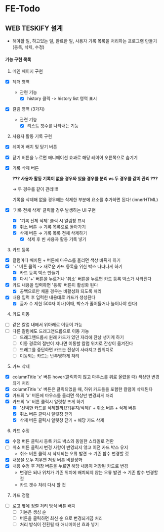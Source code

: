 # FE-Todo

## WEB TESKIFY 설계

- 해야할 일, 하고있는 일, 완료한 일, 사용자 기록 목록을 처리하는 프로그램 만들기(등록, 삭제, 수정)

#### 기능 구현 목록

1. 메인 페이지 구현

- [x] 헤더 영역

  - 관련 기능
    - [x] history 클릭 -> history list 영역 표시

- [x] 칼럼 영역 (3가지)
  - 관련 기능
    - [x] 리스트 갯수를 나타내는 기능

2. 사용자 활동 기록 구현

- [x] 레이어 배치 및 닫기 버튼
- [x] 닫기 버튼을 누르면 애니메이션 효과로 해당 레이어 오른쪽으로 숨기기
- [x] 기록 삭제 버튼

  **??? 사용자 활동 기록이 없을 경우와 있을 경우를 분리 vs 두 경우를 같이 관리 ???**

  &rarr; 두 경우를 같이 관리!!!!

  기록을 삭제해 없을 경우에는 삭제한 부분에 요소를 추가하면 된다! (innerHTML)

- [x] '기록 전체 삭제' 클릭할 경우 발생하는 UI 구현
  - [x] '기록 전체 삭제' 클릭 시 알림창 표시
  - [x] 취소 버튼 &rarr; 기록 목록으로 돌아가기
  - [x] 삭제 버튼 &rarr; 기록 목록 전체 삭제하기
    - [x] 삭제 후 빈 사용자 활동 기록 넣기

3. 카드 등록

- [x] 칼럼마다 배치된 + 버튼에 마우스를 올리면 색상 바뀌게 하기
- [x] '+' 버튼 클릭 -> 새로운 카드 등록을 위한 박스 나타나게 하기
  - [x] 카드 등록 박스 만들기
  - [x] 다시 '+' 버튼을 누르거나 '취소' 버튼을 누르면 카드 등록 박스가 사라진다
- [x] 카드 내용을 입력하면 '등록' 버튼이 활성화 된다
  - [x] 공백으로만 채울 경우는 비활성화 되도록 처리
- [x] 내용 입력 후 입력한 내용대로 카드가 생성된다
  - [x] 글자 수 제한 500자 이내(이때, 박스가 줄어들거나 늘어나야 한다)

4. 카드 이동

- [ ] 같은 칼럼 내에서 위아래로 이동이 가능
- [ ] 다른 칼럼에도 드래그앤드롭으로 이동 가능
  - [ ] 드래그앤드롭시 원래 카드가 있던 자리에 잔상 생기게 하기
  - [ ] 이동 경로의 절반이 지나면 이동할 칼럼 위치로 잔상이 옮겨진다
  - [ ] 드래그를 중단하면 카드는 잔상이 사라지고 원위치로
  - [ ] 이동되는 카드는 반투명하게 처리

5. 카드 삭제

- [x] columnTitle 'x' 버튼 hover(클릭하지 않고 마우스를 위로 올렸을 때) 색상만 변경되게 처리
- [x] columnTitle 'x' 버튼은 클릭되었을 때, 하위 카드들을 포함한 칼럼이 삭제된다
- [x] 카드의 'x' 버튼에 마우스를 올리면 색상만 변경되게 처리
- [x] 카드의 'x' 버튼 클릭시 알럿창 뜨게 하기
  - [x] '선택한 카드를 삭제할까요?(유지/삭제)' + 취소 버튼 + 삭제 버튼
  - [x] 취소 버튼 클릭시 알럿창 닫기
  - [x] 삭제 버튼 클릭시 알럿창 닫기 + 해당 카드 삭제

6. 카드 수정

- [x] 수정 버튼 클릭시 등록 카드 박스와 동일한 스타일로 전환
- [ ] 취소 버튼 클릭시 변경 사항이 반영되지 않고 이전 카드 박스 유지
  - 취소 버튼 클릭 시 삭제되는 오류 발견 &rarr; 기존 함수 변경할 것
- [x] 내용을 모두 지우면 저장 버튼 비활성화
- [x] 내용 수정 후 저장 버튼을 누르면 해당 내용이 저장된 카드로 변경
  - 변경은 되나 위치가 기존 위치에 배치되지 않는 오류 발견 &rarr; 기존 함수 변경할 것
  - 카드 갯수 처리 다시 할 것

7. 카드 정렬

- [ ] 로고 옆에 정렬 처리 방식 버튼 배치
  - [ ] 기본은 생성 순
  - [ ] 버튼을 클릭하면 최신 순 으로 변경되게끔 처리
  - [ ] 처리 방식이 전환될 때 애니메이션 효과 넣기
